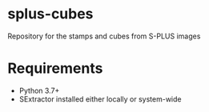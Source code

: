 # splus-cubes
Repository for the stamps and cubes from S-PLUS images

# Requirements

- Python 3.7+
- SExtractor installed either locally or system-wide
